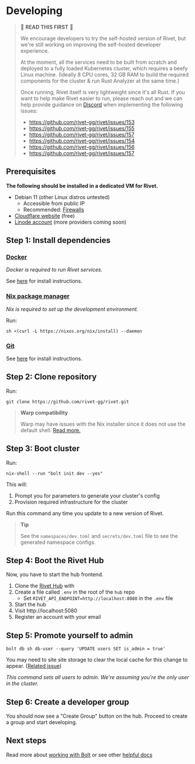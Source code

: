 # Developing

> 🚨 **READ THIS FIRST** 🚨
> 
> We encourage developers to try the self-hosted version of Rivet, but we're
> still working on improving the self-hosted developer experience.
>
> At the moment, all the services need to be built from scratch and deployed
> to a fully loaded Kubernetes cluster, which requires a beefy Linux machine.
> (Ideally 8 CPU cores, 32 GB RAM to build the required components for the
> cluster & run Rust Analyzer at the same time.)
>
> Once running, Rivet itself is very lightweight since it's all Rust. If you
> want to help make Rivet easier to run, please reach out and we can help
> provide guidance on [Discord](https://discord.gg/BG2vqsJczH) when
> implementing the following issues:
> 
> - https://github.com/rivet-gg/rivet/issues/153
> - https://github.com/rivet-gg/rivet/issues/155
> - https://github.com/rivet-gg/rivet/issues/157
> - https://github.com/rivet-gg/rivet/issues/154
> - https://github.com/rivet-gg/rivet/issues/156
> - https://github.com/rivet-gg/rivet/issues/157

## Prerequisites

**The following should be installed in a dedicated VM for Rivet.**

-   Debian 11 (other Linux distros untested)
    -   Accessible from public IP
    -   Recommended: [Firewalls](/docs/getting_started/DEVELOPMENT_FIREWALLS.md)
-   [Cloudflare website](https://developers.cloudflare.com/fundamentals/get-started/setup/add-site/) (free)
-   [Linode account](https://login.linode.com/signup) (more providers coming soon)

## Step 1: Install dependencies

### [Docker](https://docs.docker.com/engine/install/)

_Docker is required to run Rivet services._

See [here](https://docs.docker.com/engine/install/) for install instructions.

### [Nix package manager](https://nixos.org/download.html)

_Nix is required to set up the development environment._

Run:

```
sh <(curl -L https://nixos.org/nix/install) --daemon
```

### [Git](https://git-scm.com/)

See [here](https://git-scm.com/book/en/v2/Getting-Started-Installing-Git) for install instructions.

## Step 2: Clone repository

Run:

```
git clone https://github.com/rivet-gg/rivet.git
```

> **Warp compatibility**
>
> Warp may have issues with the Nix installer since it does not use the default shell. [Read more.](https://docs.warp.dev/features/ssh)

## Step 3: Boot cluster

Run:

```
nix-shell --run "bolt init dev --yes"
```

This will:

1. Prompt you for parameters to generate your cluster's config
2. Provision required infrastructure for the cluster

Run this command any time you update to a new version of Rivet.

> **Tip**
>
> See the `namespaces/dev.toml` and `secrets/dev.toml` file to see the generated namespace configs.

## Step 4: Boot the Rivet Hub

Now, you have to start the hub frontend.

1. Clone the [Rivet Hub](https://github.com/rivet-gg/hub) with
2. Create a file called `.env` in the root of the `hub` repo
	- Set `RIVET_API_ENDPOINT=http://localhost:8080` in the `.env` file
3. Start the hub
4. Visit http://localhost:5080
5. Register an account with your email

## Step 5: Promote yourself to admin

```
bolt db sh db-user --query 'UPDATE users SET is_admin = true'
```

You  may need to site site storage to clear the local cache for this change to appear. ([Related issue](https://github.com/rivet-gg/rivet/issues/152))

_This command sets all users to admin. We're assuming you're the only user in the cluster._

## Step 6: Create a developer group

You should now see a "Create Group" button on the hub. Proceed to create a group and start developing.

## Next steps

Read more about [working with Bolt](/docs/libraries/bolt/README.md) or see other [helpful docs](/README.md#-documentation-overview)

